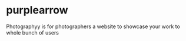 # purplearrow
Photographyy is for photographers a website to showcase your work to whole bunch of users
